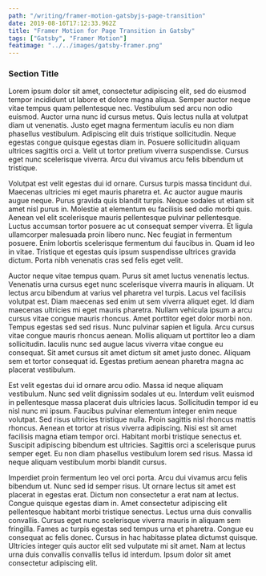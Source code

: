 ```yaml
---
path: "/writing/framer-motion-gatsbyjs-page-transition"
date: 2019-08-16T17:12:33.962Z
title: "Framer Motion for Page Transition in Gatsby"
tags: ["Gatsby", "Framer Motion"]
featimage: "../../images/gatsby-framer.png"
---
```




### Section Title

Lorem ipsum dolor sit amet, consectetur adipiscing elit, sed do eiusmod tempor incididunt ut labore et dolore magna aliqua. Semper auctor neque vitae tempus quam pellentesque nec. Vestibulum sed arcu non odio euismod. Auctor urna nunc id cursus metus. Quis lectus nulla at volutpat diam ut venenatis. Justo eget magna fermentum iaculis eu non diam phasellus vestibulum. Adipiscing elit duis tristique sollicitudin. Neque egestas congue quisque egestas diam in. Posuere sollicitudin aliquam ultrices sagittis orci a. Velit ut tortor pretium viverra suspendisse. Cursus eget nunc scelerisque viverra. Arcu dui vivamus arcu felis bibendum ut tristique.

Volutpat est velit egestas dui id ornare. Cursus turpis massa tincidunt dui. Maecenas ultricies mi eget mauris pharetra et. Ac auctor augue mauris augue neque. Purus gravida quis blandit turpis. Neque sodales ut etiam sit amet nisl purus in. Molestie at elementum eu facilisis sed odio morbi quis. Aenean vel elit scelerisque mauris pellentesque pulvinar pellentesque. Luctus accumsan tortor posuere ac ut consequat semper viverra. Et ligula ullamcorper malesuada proin libero nunc. Nec feugiat in fermentum posuere. Enim lobortis scelerisque fermentum dui faucibus in. Quam id leo in vitae. Tristique et egestas quis ipsum suspendisse ultrices gravida dictum. Porta nibh venenatis cras sed felis eget velit.

Auctor neque vitae tempus quam. Purus sit amet luctus venenatis lectus. Venenatis urna cursus eget nunc scelerisque viverra mauris in aliquam. Ut lectus arcu bibendum at varius vel pharetra vel turpis. Lacus vel facilisis volutpat est. Diam maecenas sed enim ut sem viverra aliquet eget. Id diam maecenas ultricies mi eget mauris pharetra. Nullam vehicula ipsum a arcu cursus vitae congue mauris rhoncus. Amet porttitor eget dolor morbi non. Tempus egestas sed sed risus. Nunc pulvinar sapien et ligula. Arcu cursus vitae congue mauris rhoncus aenean. Mollis aliquam ut porttitor leo a diam sollicitudin. Iaculis nunc sed augue lacus viverra vitae congue eu consequat. Sit amet cursus sit amet dictum sit amet justo donec. Aliquam sem et tortor consequat id. Egestas pretium aenean pharetra magna ac placerat vestibulum.

Est velit egestas dui id ornare arcu odio. Massa id neque aliquam vestibulum. Nunc sed velit dignissim sodales ut eu. Interdum velit euismod in pellentesque massa placerat duis ultricies lacus. Sollicitudin tempor id eu nisl nunc mi ipsum. Faucibus pulvinar elementum integer enim neque volutpat. Sed risus ultricies tristique nulla. Proin sagittis nisl rhoncus mattis rhoncus. Aenean et tortor at risus viverra adipiscing. Nisi est sit amet facilisis magna etiam tempor orci. Habitant morbi tristique senectus et. Suscipit adipiscing bibendum est ultricies. Sagittis orci a scelerisque purus semper eget. Eu non diam phasellus vestibulum lorem sed risus. Massa id neque aliquam vestibulum morbi blandit cursus.

Imperdiet proin fermentum leo vel orci porta. Arcu dui vivamus arcu felis bibendum ut. Nunc sed id semper risus. Ut ornare lectus sit amet est placerat in egestas erat. Dictum non consectetur a erat nam at lectus. Congue quisque egestas diam in. Amet consectetur adipiscing elit pellentesque habitant morbi tristique senectus. Lectus urna duis convallis convallis. Cursus eget nunc scelerisque viverra mauris in aliquam sem fringilla. Fames ac turpis egestas sed tempus urna et pharetra. Congue eu consequat ac felis donec. Cursus in hac habitasse platea dictumst quisque. Ultricies integer quis auctor elit sed vulputate mi sit amet. Nam at lectus urna duis convallis convallis tellus id interdum. Ipsum dolor sit amet consectetur adipiscing elit.